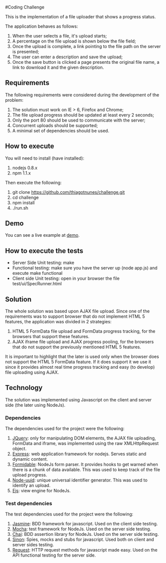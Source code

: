 #Coding Challenge

This is the implementation of a file uploader that shows a progress status.

The application behaves as follows:

1. When the user selects a file, it's upload starts;
2. A percentage on the file upload is shown below the file field;
3. Once the upload is complete, a link pointing to the file path on the server is presented;
4. The user can enter a description and save the upload;
5. Once the save button is clicked a page presents the original file name, a link to download it and the given  description.

## Requirements

The following requirements were considered during the development of the problem:

1. The solution must work on IE > 6, Firefox and Chrome;
2. The file upload progress should be updated at least every 2 seconds;
3. Only the port 80 should be used to communicate with the server;
4. Concurrent uploads should be supported;
5. A minimal set of dependencies should be used.

## How to execute

You will need to install (have installed):
1. nodejs 0.8.x
2. npm 1.1.x

Then execute the following:

1. git clone https://github.com/thiagotnunes/challenge.git
2. cd challenge
3. npm install
4. ./run.sh

## Demo

You can see a live example at [demo](http://nunesupload.herokuapp.com).

## How to execute the tests

* Server Side Unit testing: make
* Functional testing: make sure you have the server up (node app.js) and execute make functional
* Client side Unit testing: open in your browser the file test/ui/SpecRunner.html

## Solution

The whole solution was based upon AJAX file upload. Since one of the requirements was to support browser that do not implement HTML 5 features, the application was divided in 2 strategies:

1. HTML 5 FormData file upload and FormData progress tracking, for the browsers that support these features.
2. AJAX iframe file upload and AJAX progress pooling, for the browsers that do not support the previously mentioned HTML 5 features.

It is important to highlight that the later is used only when the browser does not support the HTML 5 FormData feature. If it does support it we use it since it provides almost real time progress tracking and easy (to develop) file uploading using AJAX.

## Technology

The solution was implemented using Javascript on the client and server side (the later using NodeJs).

### Dependencies

The dependencies used for the project were the following:

1. [JQuery](http://jquery.com/): only for manipulating DOM elements, the AJAX file uploading, FormData and iframe, was implemented using the raw XMLHttpRequest object.
2. [Express](http://expressjs.com/): web application framework for nodejs. Serves static and dynamic content.
3. [Formidable](https://github.com/felixge/node-formidable/): NodeJs form parser. It provides hooks to get warned when there is a chunk of data available. This was used to keep track of the file upload progress.
4. [Node-uuid](https://github.com/broofa/node-uuid/): unique universal identifier generator. This was used to identify an upload.
5. [Ejs](http://embeddedjs.com/): view engine for NodeJs.

### Test dependencies

The test dependencies used for the project were the following:

1. [Jasmine](http://pivotal.github.com/jasmine/): BDD framework for javascript. Used on the client side testing.
2. [Mocha](http://visionmedia.github.com/mocha/): test framework for NodeJs. Used on the server side testing.
3. [Chai](http://chaijs.com/): BDD assertion library for NodeJs. Used on the server side testing.
4. [Sinon](http://sinonjs.org/): Spies, mocks and stubs for javascript. Used both on client and server sides testing.
5. [Request](https://github.com/mikeal/request/): HTTP request methods for javascript made easy. Used on the API functional testing for the server side.
